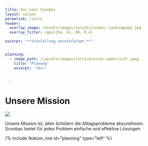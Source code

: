```yaml
---
title: Das kann Scoobac
layout: splash
permalink: /intro
header:
  overlay_image: /assets/images/splash/scoobac-landingpage.jpg
  overlay_filter: rgba(254, 61, 88, 0.4)

excerpt: "**Schulalltag vereinfachen.**"


planning:
  - image_path: //assets/images/intro/mission-uebersicht.jpeg
    title: "Planung"
    excerpt: '<br>'


---
```


# Unsere Mission

![](assets/images/)

Unsere Mission ist, allen Schülern die Alltagsprobleme abzunehmen.
Scoobac bietet für jedes Problem einfache und effektive Lösungen.




{% include feature_row id="planning" type="left" %}

